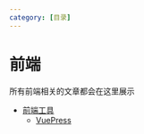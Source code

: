 ```yaml
---
category: [目录]
---
```


# 前端

所有前端相关的文章都会在这里展示

- [前端工具](./tools/README.md)
  - [VuePress](./tools/vuepress.md)
